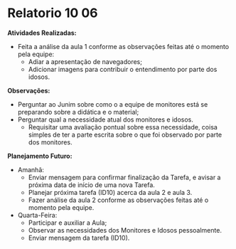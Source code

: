 # Relatorio 10 06

**Atividades Realizadas:**

- Feita a análise da aula 1 conforme as observações feitas até o momento pela equipe:
	- Adiar a apresentação de navegadores;
	- Adicionar imagens para contribuir o entendimento por parte dos idosos.

**Observações:**

- Perguntar ao Junim sobre como o a equipe de monitores está se preparando sobre a didática e o material;
- Perguntar qual a necessidade atual dos monitores e idosos.
	- Requisitar uma avaliação pontual sobre essa necessidade, coisa simples de ter a parte escrita sobre o que foi observado por parte dos monitores.

**Planejamento Futuro:**

- Amanhã:
	- Enviar mensagem para confirmar finalização da Tarefa, e avisar a próxima data de início de uma nova Tarefa.
	- Planejar próxima tarefa (ID10) acerca da aula 2 e aula 3.
	- Fazer análise da aula 2 conforme as observações feitas até o momento pela equipe.
- Quarta-Feira:
	- Participar e auxiliar a Aula;
	- Observar as necessidades dos Monitores e Idosos pessoalmente.
	- Enviar mensagem da tarefa (ID10).
